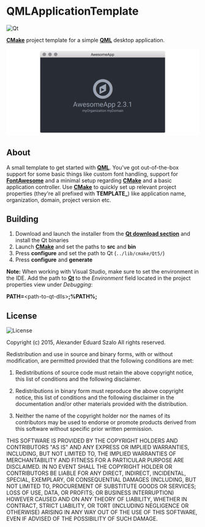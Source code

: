 QMLApplicationTemplate
===

![Qt](https://img.shields.io/badge/Qt-5.9.1-green.svg)

**[CMake](https://cmake.org)** project template for a simple **[QML](http://doc.qt.io/qt-5/qtqml-index.html)** desktop application.

<center>
	<img src="doc/screenshot.png" />
</center>

## About
A small template to get started with **[QML](http://doc.qt.io/qt-5/qtqml-index.html)**. You've got out-of-the-box support for some basic things like custom font handling, support for **[FontAwesome](http://fontawesome.io)** and a minimal setup regarding **[CMake](https://cmake.org)** and a basic application controller. Use **[CMake](https://cmake.org)** to quickly set up relevant project properties (they're all prefixed with **TEMPLATE_**) like application name, organization, domain, project version etc.

## Building
1. Download and launch the installer from the **[Qt download section](https://www.qt.io/download/)** and install the Qt binaries
2. Launch **[CMake](https://cmake.org)** and set the paths to **src** and **bin**
3. Press **configure** and set the path to Qt (`../lib/cmake/Qt5/`)
4. Press **configure** and **generate**

**Note:** When working with Visual Studio, make sure to set the environment in the IDE. Add the path to **[Qt](http://www.qt.io)** to the *Environment* field located in the project properties view under *Debugging*:

**PATH=**\<path-to-qt-dlls\>**;%PATH%;**

## License
![License](https://img.shields.io/badge/license-BSD--3--Clause-blue.svg)

Copyright (c) 2015, Alexander Eduard Szalo
All rights reserved.

Redistribution and use in source and binary forms, with or without modification, are permitted provided that the following conditions are met:

1. Redistributions of source code must retain the above copyright notice, this list of conditions and the following disclaimer.

2. Redistributions in binary form must reproduce the above copyright notice, this list of conditions and the following disclaimer in the documentation and/or other materials provided with the distribution.

3. Neither the name of the copyright holder nor the names of its contributors may be used to endorse or promote products derived from this software without specific prior written permission.

THIS SOFTWARE IS PROVIDED BY THE COPYRIGHT HOLDERS AND CONTRIBUTORS "AS IS" AND ANY EXPRESS OR IMPLIED WARRANTIES, INCLUDING, BUT NOT LIMITED TO, THE IMPLIED WARRANTIES OF MERCHANTABILITY AND FITNESS FOR A PARTICULAR PURPOSE ARE DISCLAIMED. IN NO EVENT SHALL THE COPYRIGHT HOLDER OR CONTRIBUTORS BE LIABLE FOR ANY DIRECT, INDIRECT, INCIDENTAL, SPECIAL, EXEMPLARY, OR CONSEQUENTIAL DAMAGES (INCLUDING, BUT NOT LIMITED TO, PROCUREMENT OF SUBSTITUTE GOODS OR SERVICES; LOSS OF USE, DATA, OR PROFITS; OR BUSINESS INTERRUPTION) HOWEVER CAUSED AND ON ANY THEORY OF LIABILITY, WHETHER IN CONTRACT, STRICT LIABILITY, OR TORT (INCLUDING NEGLIGENCE OR OTHERWISE) ARISING IN ANY WAY OUT OF THE USE OF THIS SOFTWARE, EVEN IF ADVISED OF THE POSSIBILITY OF SUCH DAMAGE.

